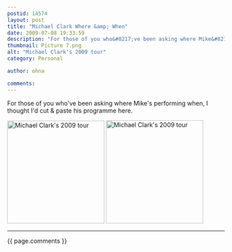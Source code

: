 ```yaml
---
postid: 14574
layout: post
title: "Michael Clark Where &amp; When"
date: 2009-07-08 19:33:59
description: "For those of you who&#8217;ve been asking where Mike&#8217;s performing when, I thought I&#8217;d cut &amp; paste his programme here&#8230;."
thumbnail: Picture 7.png
alt: "Michael Clark's 2009 tour"
category: Personal

author: ohna

comments:
---
```


<p>For those of you who've been asking where Mike's performing when, I thought I'd cut &amp; paste his programme here. </p>

<p><span class="mt-enclosure mt-enclosure-image" style="display: inline;"><a href="{{ site.baseurl }}/assets_c/2009/07/Picture 6.html" onclick="window.open('{{ site.baseurl }}/assets_c/2009/07/Picture 6.html','popup','width=620,height=658,scrollbars=no,resizable=no,toolbar=no,directories=no,location=no,menubar=no,status=no,left=0,top=0'); return false"><img src="{{ site.baseurl }}/assets_c/2009/07/Picture 6-thumb-225x238.png" width="225" height="238" alt="Michael Clark's 2009 tour" class="mt-image-none" style="" /></a></span> <span class="mt-enclosure mt-enclosure-image" style="display: inline;"><a href="{{ site.baseurl }}/assets_c/2009/07/Picture 7.html" onclick="window.open('{{ site.baseurl }}/assets_c/2009/07/Picture 7.html','popup','width=619,height=660,scrollbars=no,resizable=no,toolbar=no,directories=no,location=no,menubar=no,status=no,left=0,top=0'); return false"><img src="{{ site.baseurl }}/assets_c/2009/07/Picture 7-thumb-225x239.png" width="225" height="239" alt="Michael Clark's 2009 tour" class="mt-image-none" style="" /></a></span></p>

<hr>

{{ page.comments }}


